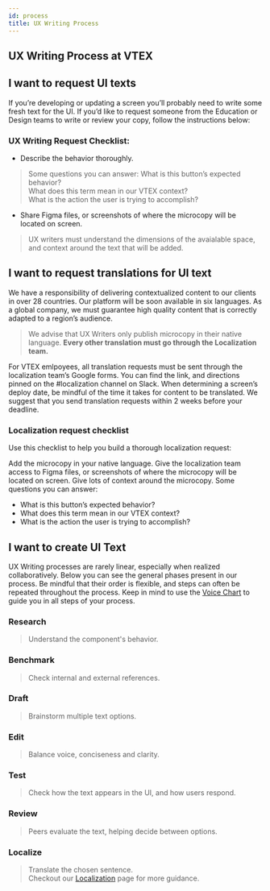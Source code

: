 ```yaml
---
id: process
title: UX Writing Process
---
```




## UX Writing Process at VTEX


## I want to request UI texts

If you’re developing or updating a screen you’ll probably need to write some fresh text for the UI. If you’d like to request someone from the Education or Design teams to write or review your copy, follow the instructions below:

### UX Writing Request Checklist:

- Describe the behavior thoroughly. 
> Some questions you can answer:
What is this button’s expected behavior?  
What does this term mean in our VTEX context?  
What is the action the user is trying to accomplish?  
- Share Figma files, or screenshots of where the microcopy will be located on screen.
> UX writers must understand the dimensions of the avaialable space, and context around the text that will be added. 


## I want to request translations for UI text

We have a responsibility of delivering contextualized content to our clients in over 28 countries. Our platform will be soon available in six languages. As a global company, we must guarantee high quality content that is correctly adapted to a region’s audience. 

> We advise that UX Writers only publish microcopy in their native language. **Every other translation must go through the Localization team.**

For VTEX emlpoyees, all translation requests must be sent through the localization team’s Google forms. You can find the link, and directions pinned on the #localization channel on Slack. 
When determining a screen’s deploy date, be mindful of the time it takes for content to be translated. We suggest that you send translation requests within 2 weeks before your deadline. 


### Localization request  checklist
Use this checklist to help you build a thorough localization request:

Add the microcopy in your native language.
Give the localization team access to Figma files, or screenshots of where the microcopy will be located on screen.
Give lots of context around the microcopy. Some questions you can answer:
- What is this button’s expected behavior?
- What does this term mean in our VTEX context?
- What is the action the user is trying to accomplish?



## I want to create UI Text


UX Writing processes are rarely linear, especially when realized collaboratively. Below you can see the general phases present in our process. Be mindful that their order is flexible, and steps can often be repeated throughout the process. Keep in mind to use the [Voice Chart]() to guide you in all steps of your process.   

### Research
> Understand the component's behavior.  

### Benchmark
> Check internal and external references.   
  
### Draft
> Brainstorm multiple text options.  

### Edit
> Balance voice, conciseness and clarity.  

### Test
> Check how the text appears in the UI, and how users respond.    

### Review
> Peers evaluate the text, helping decide between options.  

### Localize
> Translate the chosen sentence.   
Checkout our [Localization]() page for more guidance.   

